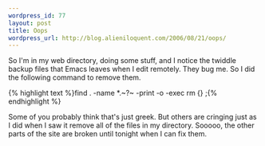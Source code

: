 ```yaml
--- 
wordpress_id: 77
layout: post
title: Oops
wordpress_url: http://blog.alieniloquent.com/2006/08/21/oops/
---
```

So I'm in my web directory, doing some stuff, and I notice the twiddle backup files that Emacs leaves when I edit remotely.  They bug me.  So I did the following command to remove them.

{% highlight text %}find . -name *.~?~ -print -o -exec rm {} \;{% endhighlight %}

Some of you probably think that's just greek.  But others are cringing just as I did when I saw it remove all of the files in my directory.  Sooooo, the other parts of the site are broken until tonight when I can fix them.
